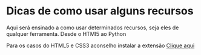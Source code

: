 # Dicas de como usar alguns recursos
<p>Aqui será ensinado a como usar determinados recursos, seja eles de qualquer ferramenta. Desde o HTMl5 ao Python</p>
<p>Para os casos do HTML5 e CSS3 aconselho instalar a extensão <a href="https://marketplace.visualstudio.com/items?itemName=ritwickdey.LiveServer">Clique aqui</a></p>

